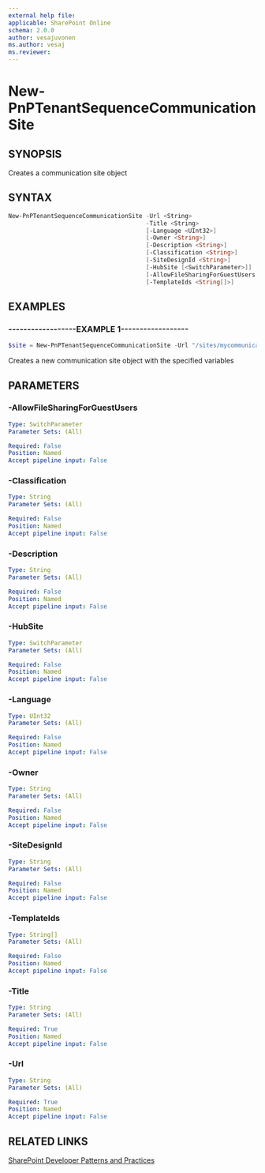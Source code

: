 ```yaml
---
external help file:
applicable: SharePoint Online
schema: 2.0.0
author: vesajuvonen
ms.author: vesaj
ms.reviewer:
---
```

# New-PnPTenantSequenceCommunicationSite

## SYNOPSIS
Creates a communication site object

## SYNTAX 

```powershell
New-PnPTenantSequenceCommunicationSite -Url <String>
                                       -Title <String>
                                       [-Language <UInt32>]
                                       [-Owner <String>]
                                       [-Description <String>]
                                       [-Classification <String>]
                                       [-SiteDesignId <String>]
                                       [-HubSite [<SwitchParameter>]]
                                       [-AllowFileSharingForGuestUsers [<SwitchParameter>]]
                                       [-TemplateIds <String[]>]
```

## EXAMPLES

### ------------------EXAMPLE 1------------------
```powershell
$site = New-PnPTenantSequenceCommunicationSite -Url "/sites/mycommunicationsite" -Title "My Team Site"
```

Creates a new communication site object with the specified variables

## PARAMETERS

### -AllowFileSharingForGuestUsers


```yaml
Type: SwitchParameter
Parameter Sets: (All)

Required: False
Position: Named
Accept pipeline input: False
```

### -Classification


```yaml
Type: String
Parameter Sets: (All)

Required: False
Position: Named
Accept pipeline input: False
```

### -Description


```yaml
Type: String
Parameter Sets: (All)

Required: False
Position: Named
Accept pipeline input: False
```

### -HubSite


```yaml
Type: SwitchParameter
Parameter Sets: (All)

Required: False
Position: Named
Accept pipeline input: False
```

### -Language


```yaml
Type: UInt32
Parameter Sets: (All)

Required: False
Position: Named
Accept pipeline input: False
```

### -Owner


```yaml
Type: String
Parameter Sets: (All)

Required: False
Position: Named
Accept pipeline input: False
```

### -SiteDesignId


```yaml
Type: String
Parameter Sets: (All)

Required: False
Position: Named
Accept pipeline input: False
```

### -TemplateIds


```yaml
Type: String[]
Parameter Sets: (All)

Required: False
Position: Named
Accept pipeline input: False
```

### -Title


```yaml
Type: String
Parameter Sets: (All)

Required: True
Position: Named
Accept pipeline input: False
```

### -Url


```yaml
Type: String
Parameter Sets: (All)

Required: True
Position: Named
Accept pipeline input: False
```

## RELATED LINKS

[SharePoint Developer Patterns and Practices](http://aka.ms/sppnp)
